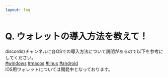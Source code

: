```yaml
---
layout: faq
---
```


# Q. ウォレットの導入方法を教えて！  
discordのチャンネルに各OSでの導入方法について説明があるので以下を参考にしてください。  
[#windows](https://discord.gg/8G8ujb3) 
[#macos](https://discord.gg/cPkW6wn) 
[#linux](https://discord.gg/Dvm94Nz) 
[#android](https://discord.gg/YjxjKFQ)  
iOS用ウォレットについては開発中となっております。  

